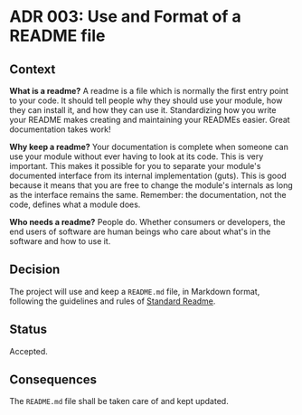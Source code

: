 <!--
© 2021 Marco Bresciani

Copying and distribution of this file, with or without modification, are
permitted in any medium without royalty provided the copyright notice
and this notice are preserved.
This file is offered as-is, without any warranty.

SPDX-FileCopyrightText: 2021 Marco Bresciani

SPDX-License-Identifier: FSFAP
-->
# ADR 003: Use and Format of a README file

## Context
**What is a readme?** A readme is a file which is normally the first
entry point to your code.
It should tell people why they should use your module, how they can
install it, and how they can use it.
Standardizing how you write your README makes creating and maintaining
your READMEs easier.
Great documentation takes work!

**Why keep a readme?** Your documentation is complete when someone can
use your module without ever having to look at its code.
This is very important.
This makes it possible for you to separate your module's documented
interface from its internal implementation (guts).
This is good because it means that you are free to change the module's
internals as long as the interface remains the same.
Remember: the documentation, not the code, defines what a module does.

**Who needs a readme?** People do.
Whether consumers or developers, the end users of software are human
beings who care about what's in the software and how to use it.

## Decision
The project will use and keep a `README.md` file, in Markdown format,
following the guidelines and rules of [Standard
Readme](https://github.com/RichardLitt/standard-readme).

## Status
Accepted.

## Consequences
The `README.md` file shall be taken care of and kept updated.
